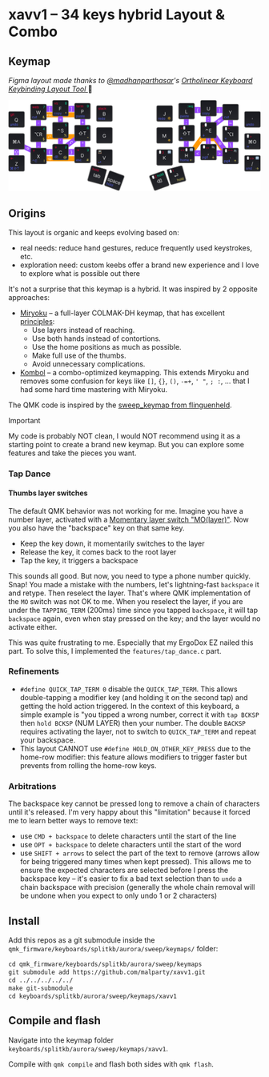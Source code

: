 # xavv1 – 34 keys hybrid Layout & Combo

## Keymap

_Figma layout made thanks to [@madhanparthasar](https://www.figma.com/@madhanparthasar)'s [Ortholinear Keyboard Keybinding Layout Tool
](https://www.figma.com/community/file/1283154322826272613)_ 🙌

<img src="images/combos.png" alt="Keymap to see all layers and combos" />

## Origins

This layout is organic and keeps evolving based on:

- real needs: reduce hand gestures, reduce frequently used keystrokes, etc.
- exploration need: custom keebs offer a brand new experience and I love to explore what is possible out there

It's not a surprise that this keymap is a hybrid. It was inspired by 2 opposite approaches:

- [Miryoku](https://github.com/manna-harbour/miryoku) – a full-layer COLMAK-DH keymap, that has excellent [principles](https://github.com/manna-harbour/miryoku/tree/master/docs/reference#general-principles):
  - Use layers instead of reaching.
  - Use both hands instead of contortions.
  - Use the home positions as much as possible.
  - Make full use of the thumbs.
  - Avoid unnecessary complications.
- [Kombol](https://github.com/skychil/kombol) – a combo-optimized keymapping. This extends Miryoku and removes some confusion for keys like `[]`, `{}`, `()`, `-=+`, `' "`, `; :`, ... that I had some hard time mastering with Miryoku.

The QMK code is inspired by the [sweep_keymap from flinguenheld](https://github.com/flinguenheld/sweep_keymap).

> [!IMPORTANT]
> My code is probably NOT clean, I would NOT recommend using it as a starting point to create a brand new keymap.
> But you can explore some features and take the pieces you want.

### Tap Dance

#### Thumbs layer switches

The default QMK behavior was not working for me. Imagine you have a number layer, activated with a [Momentary layer switch "MO(layer)"](https://docs.qmk.fm/#/keycodes?id=layer-switching). Now you also have the "backspace" key on that same key.

- Keep the key down, it momentarily switches to the layer
- Release the key, it comes back to the root layer
- Tap the key, it triggers a backspace

This sounds all good. But now, you need to type a phone number quickly.
Snap! You made a mistake with the numbers, let's lightning-fast `backspace` it and retype. Then reselect the layer.
That's where QMK implementation of the `MO` switch was not OK to me. When you reselect the layer, if you are under the `TAPPING_TERM` (200ms) time since you tapped `backspace`, it will tap `backspace` again, even when stay pressed on the key; and the layer would no activate either.

This was quite frustrating to me. Especially that my ErgoDox EZ nailed this part.
To solve this, I implemented the `features/tap_dance.c` part.

### Refinements

- `#define QUICK_TAP_TERM 0` disable the `QUICK_TAP_TERM`.
  This allows double-tapping a modifier key (and holding it on the second tap) and getting the hold action triggered.
  In the context of this keyboard, a simple example is
  "you tipped a wrong number, correct it with `tap BCKSP` then `hold BCKSP` (NUM LAYER) then your number.
  The double `BACKSP` requires activating the layer, not to switch to `QUICK_TAP_TERM` and repeat your backspace.
- This layout CANNOT use `#define HOLD_ON_OTHER_KEY_PRESS` due to the home-row modifier:
  this feature allows modifiers to trigger faster but prevents from rolling the home-row keys.

### Arbitrations

The backspace key cannot be pressed long to remove a chain of characters until it's released.
I'm very happy about this "limitation" because it forced me to learn better ways to remove text:

- use `CMD + backspace` to delete characters until the start of the line
- use `OPT + backspace` to delete characters until the start of the word
- use `SHIFT + arrows` to select the part of the text to remove (arrows allow for being triggered many times when kept pressed). This allows me to ensure the expected characters are selected before I press the backspace key – it's easier to fix a bad text selection than to `undo` a chain backspace with precision (generally the whole chain removal will be undone when you expect to only undo 1 or 2 characters)

## Install

Add this repos as a git submodule inside the `qmk_firmware/keyboards/splitkb/aurora/sweep/keymaps/` folder:

```
cd qmk_firmware/keyboards/splitkb/aurora/sweep/keymaps
git submodule add https://github.com/malparty/xavv1.git
cd ../../../../../
make git-submodule
cd keyboards/splitkb/aurora/sweep/keymaps/xavv1
```

## Compile and flash

Navigate into the keymap folder `keyboards/splitkb/aurora/sweep/keymaps/xavv1`.

Compile with `qmk compile` and flash both sides with `qmk flash`.
